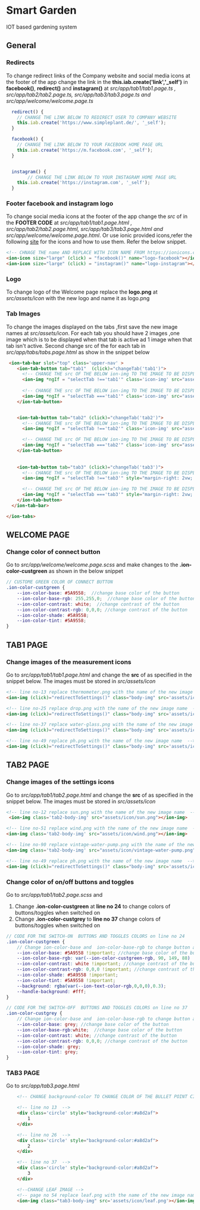 # Smart Garden
IOT based gardening system

## General

### Redirects
To change redirect links of the Company website and social media icons at the footer of the app change the link in the **this.iab.create('link','_self')** in **facebook()**, **redirect()** and **instagram()** at *src/app/tab1/tab1.page.ts , src/app/tab2/tab2.page.ts, src/app/tab3/tab3.page.ts and  src/app/welcome/welcome.page.ts*

```typescript
  redirect() {
    // CHANGE THE LINK BELOW TO REDIRECT USER TO COMPANY WEBSITE
    this.iab.create('https://www.simpleplant.de/', '_self');
  }

  facebook() {
    // CHANGE THE LINK BELOW TO YOUR FACEBOOK HOME PAGE URL
    this.iab.create('https://m.facebook.com', '_self');
  }


  instagram() {
        // CHANGE THE LINK BELOW TO YOUR INSTAGRAM HOME PAGE URL
    this.iab.create('https://instagram.com', '_self');
  }
```

### Footer facebook and instagram logo
To change social media icons at the footer of the app change the *src*  of <ion-icon> in the **FOOTER CODE** at *src/app/tab1/tab1.page.html , src/app/tab2/tab2.page.html, src/app/tab3/tab3.page.html and  src/app/welcome/welcome.page.html*. Or use ionic provided icons,refer the following [site](https://ionicons.com/) for the icons and how to use them. Refer the below snippet.

```html
<!-- CHNAGE THE name AND REPLACE WITH ICON NAME FROM https://ionicons.com/ OR ADD A src TAG TO THE FOLLOWING CODE -->
<ion-icon size="large" (click) = "facebook()" name="logo-facebook"></ion-icon> 
<ion-icon size="large" (click) = "instagram()" name="logo-instagram"></ion-icon>
```



### Logo
To change logo of the Welcome page replace the **logo.png** at *src/assets/icon* with the new logo and name it as logo.png


### Tab Images
To change the images displayed on the tabs ,first save the new image names at *src/assets/icon*. For each tab you should have 2 images ,one image which is to be displayed when that tab is active ad 1 image when that tab isn't active. Second change src of the **<ion-img>** for each tab in *src/app/tabs/tabs.page.html* as show in the snippet below

```html
 <ion-tab-bar slot="top" class='upper-nav' >
    <ion-tab-button tab="tab1"  (click)="changeTab('tab1')">
      <!-- CHANGE THE src OF THE BELOW ion-img TO THE IMAGE TO BE DISPLAYED ON THE TAB WHEN TAB1 IS UNSELECTED -->
      <ion-img *ngIf = "selectTab !=='tab1'" class='icon-img' src="assets/icon/Cube1.png"></ion-img>
      
      <!-- CHANGE THE src OF THE BELOW ion-img TO THE IMAGE TO BE DISPLAYED ON THE TAB WHEN TAB1 IS SELECTED -->
      <ion-img *ngIf = "selectTab ==='tab1'" class='icon-img' src="assets/icon/Cube2.png"></ion-img>
    </ion-tab-button>


    <ion-tab-button tab="tab2" (click)="changeTab('tab2')"> 
      <!-- CHANGE THE src OF THE BELOW ion-img TO THE IMAGE TO BE DISPLAYED ON THE TAB WHEN TAB2 IS UNSELECTED -->
      <ion-img *ngIf = "selectTab !=='tab2'" class='icon-img' src="assets/icon/Settings1.png"></ion-img>

      <!-- CHANGE THE src OF THE BELOW ion-img TO THE IMAGE TO BE DISPLAYED ON THE TAB WHEN TAB2 IS SELECTED -->
      <ion-img *ngIf = "selectTab ==='tab2'" class='icon-img' src="assets/icon/Settings2.png"></ion-img>
    </ion-tab-button>
 
    
    <ion-tab-button tab="tab3" (click)="changeTab('tab3')">
      <!-- CHANGE THE src OF THE BELOW ion-img TO THE IMAGE TO BE DISPLAYED ON THE TAB WHEN TAB3 IS UNSELECTED -->
      <ion-img *ngIf = "selectTab !=='tab3'" style="margin-right: 2vw; margin-top: 2vh;width: 20vw;" class='icon-img' src="assets/icon/Info1.png"></ion-img>

      <!-- CHANGE THE src OF THE BELOW ion-img TO THE IMAGE TO BE DISPLAYED ON THE TAB WHEN TAB3 IS SELECTED -->
      <ion-img *ngIf = "selectTab ==='tab3'" style="margin-right: 2vw; margin-top: 2vh;width: 20vw;" class='icon-img' src="assets/icon/Info2.png"></ion-img>
    </ion-tab-button>
  </ion-tab-bar>

</ion-tabs>
```


## WELCOME PAGE

### Change color of connect button

Go to *src/app/welcome/welcome.page.scss* and make changes to the **.ion-color-custgreen** as shown in the below snippet

```scss
// CUSTOME GREEN COLOR OF CONNECT BUTTON
.ion-color-custgreen {
    --ion-color-base: #5A9558;  //change base color of the button
    --ion-color-base-rgb: 255,255,0;  //change base color of the button
    --ion-color-contrast: white;  //change contrast of the button
    --ion-color-contrast-rgb: 0,0,0; //change contrast of the button
    --ion-color-shade: #5A9558;
    --ion-color-tint: #5A9558;
}
```

## TAB1 PAGE

### Change images of the measurement icons
Go to *src/app/tab1/tab1.page.html* and change the **src** of **<ion-img>** as specified in the snippet below. The images must be stored in *src/assets/icon*

```html
<!-- line no-13 replace thermometer.png with the name of the new image name  --> 
<ion-img (click)="redirectToSettings()" class="body-img" src='assets/icon/thermometer.png'></ion-img> 

<!-- line no-25 replace drop.png with the name of the new image name  --> 
<ion-img (click)="redirectToSettings()" class="body-img" src='assets/icon/drop.png'></ion-img> 

<!-- line no-37 replace water-glass.png with the name of the new image name  --> 
<ion-img (click)="redirectToSettings()" class="body-img" src='assets/icon/water-glass.png'></ion-img> 

<!-- line no-49 replace ph.png with the name of the new image name  --> 
<ion-img (click)="redirectToSettings()" class="body-img" src='assets/icon/ph.png'></ion-img> 
```

## TAB2 PAGE 

### Change images of the settings icons
Go to *src/app/tab1/tab2.page.html* and change the **src** of **<ion-img>** as specified in the snippet below. The images must be stored in *src/assets/icon*

```html
<!-- line no-12 replace sun.png with the name of the new image name  --> 
 <ion-img class='tab2-body-img' src="assets/icon/sun.png"></ion-img> 

<!-- line no-51 replace wind.png with the name of the new image name  --> 
<ion-img class='tab2-body-img' src="assets/icon/wind.png"></ion-img>

<!-- line no-90 replace vintage-water-pump.png with the name of the new image name  --> 
<ion-img class='tab2-body-img' src="assets/icon/vintage-water-pump.png"></ion-img> 

<!-- line no-49 replace ph.png with the name of the new image name  --> 
<ion-img (click)="redirectToSettings()" class="body-img" src='assets/icon/ph.png'></ion-img> 
```

### Change color of on/off  buttons and toggles
Go to *src/app/tab1/tab2.page.scss* and 
1. Change **.ion-color-custgreen** at **line no 24** to change colors of buttons/toggles when switched on
2. Change **.ion-color-custgrey** to **line no 37** change colors of buttons/toggles when switched on

```scss
// CODE FOR THE SWITCH-ON  BUTTONS AND TOGGLES COLORS on line no 24
.ion-color-custgreen {
    // Change ion-color-base and  ion-color-base-rgb to change button and toggle on colors
    --ion-color-base: #5A9558 !important; //change base color of the button
    --ion-color-base-rgb: var(--ion-color-custgreen-rgb, 90, 149, 88) !important;  //change base color of the button
    --ion-color-contrast: white !important; //change contrast of the button
    --ion-color-contrast-rgb: 0,0,0 !important; //change contrast of the button
    --ion-color-shade: #5A9558 !important;
    --ion-color-tint: #5A9558 !important;
    --background: rgba(var(--ion-text-color-rgb,0,0,0),0.3);
    --handle-background: #fff;
}

// CODE FOR THE SWITCH-OFF  BUTTONS AND TOGGLES COLORS on line no 37
.ion-color-custgrey {
    // Change ion-color-base and  ion-color-base-rgb to change button and toggle on colors
    --ion-color-base: grey; //change base color of the button
    --ion-color-base-rgb:white;  //change base color of the button
    --ion-color-contrast: white; //change contrast of the button
    --ion-color-contrast-rgb: 0,0,0; //change contrast of the button
    --ion-color-shade: grey;
    --ion-color-tint: grey;
}
```


### TAB3 PAGE 
Go to *src/app/tab3.page.html* 

```html
    <!-- CHANGE background-color TO CHANGE COLOR OF THE BULLET POINT CIRCLES  change background-color to the color u need-->

    <!-- line no 13  -->
    <div class='circle' style="background-color:#a8d2af"> 
        1 
    </div>

    <!-- line no 26  -->
    <div class='circle' style="background-color:#a8d2af"> 
        2 
    </div>

    <!-- line no 37  -->
    <div class='circle' style="background-color:#a8d2af"> 
        3 
    </div>

    <!--CHANGE LEAF IMAGE -->
    <!-- page no 54 replace leaf.png with the name of the new image name  -->
    <ion-img class="tab3-body-img" src='assets/icon/leaf.png'></ion-img>

```
